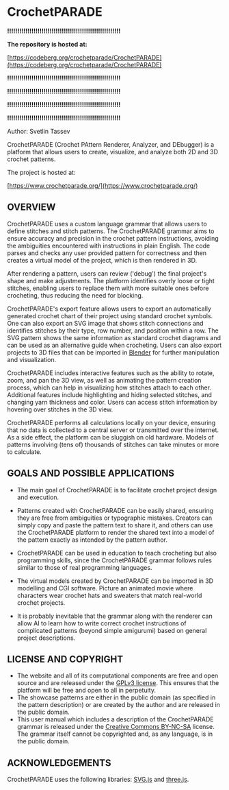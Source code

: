 # CrochetPARADE

**!!!!!!!!!!!!!!!!!!!!!!!!!!!!!!!!!!!!!!!!!!!!!!!!!!!!!!!!**

**The repository is hosted at:**

[https://codeberg.org/crochetparade/CrochetPARADE](https://codeberg.org/crochetparade/CrochetPARADE)

**!!!!!!!!!!!!!!!!!!!!!!!!!!!!!!!!!!!!!!!!!!!!!!!!!!!!!!!!**

**!!!!!!!!!!!!!!!!!!!!!!!!!!!!!!!!!!!!!!!!!!!!!!!!!!!!!!!!**

**!!!!!!!!!!!!!!!!!!!!!!!!!!!!!!!!!!!!!!!!!!!!!!!!!!!!!!!!**

**!!!!!!!!!!!!!!!!!!!!!!!!!!!!!!!!!!!!!!!!!!!!!!!!!!!!!!!!**

Author: Svetlin Tassev

CrochetPARADE (Crochet PAttern Renderer, Analyzer, and DEbugger) is a platform that allows users to create, visualize, and analyze both 2D and 3D crochet patterns.

The project is hosted at:

[https://www.crochetparade.org/](https://www.crochetparade.org/)


## OVERVIEW

CrochetPARADE uses a custom language grammar that allows users to define stitches and stitch patterns. The CrochetPARADE  grammar aims  to ensure accuracy and precision in the crochet pattern instructions, avoiding the ambiguities encountered with instructions in plain English. The code parses and checks any user provided pattern for correctness and then creates a virtual model of the project, which is then rendered in 3D.

After rendering a pattern, users can review ('debug') the final project's shape and make adjustments. The platform identifies overly loose or tight stitches, enabling users to replace them with more suitable ones before crocheting, thus reducing the need for blocking.

CrochetPARADE's export feature allows users to export an automatically generated crochet chart of their project using standard crochet symbols. One can also export an SVG image that shows stitch connections and identifies stitches by their type, row number, and position within a row. The SVG pattern shows the same information as standard crochet diagrams and can be used as an alternative guide when crocheting. Users can also export projects to 3D files that can be imported in <a href="https://www.blender.org">Blender</a> for further manipulation and visualization.


CrochetPARADE includes interactive features such as the ability to rotate, zoom, and pan the 3D view, as well as animating the pattern creation process, which can help in visualizing how stitches attach to each other. Additional features include highlighting and hiding selected stitches, and changing yarn thickness and color. Users can access stitch information by hovering over stitches in the 3D view.

CrochetPARADE performs all calculations locally on your device, ensuring that no data is collected to a central server or transmitted over the internet. As a side effect, the platform can be sluggish on old hardware. Models of patterns involving (tens of) thousands of stitches can take minutes or more to calculate.



## GOALS AND POSSIBLE APPLICATIONS

   * The main goal of CrochetPARADE is to facilitate crochet project design and execution.
   
   * Patterns created with CrochetPARADE can be easily shared,
ensuring they are free from ambiguities or typographic mistakes.
Creators can simply copy and paste the pattern text to share it,
and others can use the CrochetPARADE platform to render the shared text into a model of the pattern exactly as intended by the pattern author.
                
   * CrochetPARADE can be used in education to teach crocheting but also programming skills, since the CrochetPARADE grammar follows rules similar to those of real programming languages.
               
   * The virtual models created by CrochetPARADE can be imported in 3D modelling and CGI software. Picture an animated movie where characters
wear crochet hats and sweaters that match real-world crochet projects.

   * It is probably inevitable that the grammar along with the renderer can allow AI to learn how to write correct crochet instructions of complicated patterns (beyond simple amigurumi) based on general project descriptions.
   
## LICENSE AND COPYRIGHT

   * The website and all of its computational components are free and open source and are released under the <a href="https://www.gnu.org/licenses/gpl-3.0.en.html#license-text">GPLv3 license</a>. This ensures that the platform will be free and open to all in perpetuity.
   * The showcase patterns are either in the public domain (as specified in the pattern description) or are created by the author and are released in the public domain.
   * This user manual which includes a description of the CrochetPARADE grammar is released under the <a href="https://creativecommons.org/licenses/by-nc-sa/4.0/">Creative Commons BY-NC-SA</a> license. The grammar itself cannot be copyrighted and, as any language, is in the public domain.</li>
    
## ACKNOWLEDGEMENTS

CrochetPARADE uses the following libraries: <a href="https://svgjs.dev/">SVG.js</a> and
    <a href="https://threejs.org/">three.js</a>.

